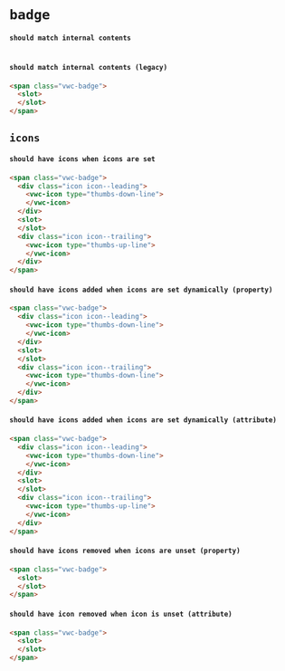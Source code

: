 # `badge`

#### `should match internal contents`

```html

```

#### `should match internal contents (legacy)`

```html
<span class="vwc-badge">
  <slot>
  </slot>
</span>

```

## `icons`

####   `should have icons when icons are set`

```html
<span class="vwc-badge">
  <div class="icon icon--leading">
    <vwc-icon type="thumbs-down-line">
    </vwc-icon>
  </div>
  <slot>
  </slot>
  <div class="icon icon--trailing">
    <vwc-icon type="thumbs-up-line">
    </vwc-icon>
  </div>
</span>

```

####   `should have icons added when icons are set dynamically (property)`

```html
<span class="vwc-badge">
  <div class="icon icon--leading">
    <vwc-icon type="thumbs-down-line">
    </vwc-icon>
  </div>
  <slot>
  </slot>
  <div class="icon icon--trailing">
    <vwc-icon type="thumbs-down-line">
    </vwc-icon>
  </div>
</span>

```

####   `should have icons added when icons are set dynamically (attribute)`

```html
<span class="vwc-badge">
  <div class="icon icon--leading">
    <vwc-icon type="thumbs-down-line">
    </vwc-icon>
  </div>
  <slot>
  </slot>
  <div class="icon icon--trailing">
    <vwc-icon type="thumbs-up-line">
    </vwc-icon>
  </div>
</span>

```

####   `should have icons removed when icons are unset (property)`

```html
<span class="vwc-badge">
  <slot>
  </slot>
</span>

```

####   `should have icon removed when icon is unset (attribute)`

```html
<span class="vwc-badge">
  <slot>
  </slot>
</span>

```


